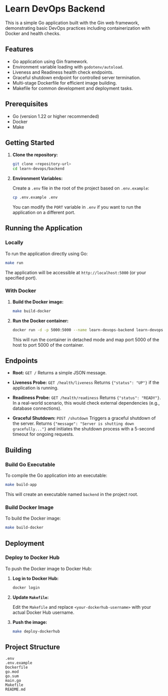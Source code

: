 # Learn DevOps Backend

This is a simple Go application built with the Gin web framework, demonstrating basic DevOps practices including containerization with Docker and health checks.

## Features

- Go application using Gin framework.
- Environment variable loading with `godotenv/autoload`.
- Liveness and Readiness health check endpoints.
- Graceful shutdown endpoint for controlled server termination.
- Multi-stage Dockerfile for efficient image building.
- Makefile for common development and deployment tasks.

## Prerequisites

- Go (version 1.22 or higher recommended)
- Docker
- Make

## Getting Started

1.  **Clone the repository:**

    ```bash
    git clone <repository-url>
    cd learn-devops/backend
    ```

2.  **Environment Variables:**

    Create a `.env` file in the root of the project based on `.env.example`:

    ```bash
    cp .env.example .env
    ```

    You can modify the `PORT` variable in `.env` if you want to run the application on a different port.

## Running the Application

### Locally

To run the application directly using Go:

```bash
make run
```

The application will be accessible at `http://localhost:5000` (or your specified port).

### With Docker

1.  **Build the Docker image:**

    ```bash
    make build-docker
    ```

2.  **Run the Docker container:**

    ```bash
    docker run -d -p 5000:5000 --name learn-devops-backend learn-devops-backend
    ```

    This will run the container in detached mode and map port 5000 of the host to port 5000 of the container.

## Endpoints

-   **Root:** `GET /`
    Returns a simple JSON message.

-   **Liveness Probe:** `GET /health/liveness`
    Returns `{"status": "UP"}` if the application is running.

-   **Readiness Probe:** `GET /health/readiness`
    Returns `{"status": "READY"}`. In a real-world scenario, this would check external dependencies (e.g., database connections).

-   **Graceful Shutdown:** `POST /shutdown`
    Triggers a graceful shutdown of the server. Returns `{"message": "Server is shutting down gracefully..."}` and initiates the shutdown process with a 5-second timeout for ongoing requests.

## Building

### Build Go Executable

To compile the Go application into an executable:

```bash
make build-app
```

This will create an executable named `backend` in the project root.

### Build Docker Image

To build the Docker image:

```bash
make build-docker
```

## Deployment

### Deploy to Docker Hub

To push the Docker image to Docker Hub:

1.  **Log in to Docker Hub:**

    ```bash
    docker login
    ```

2.  **Update `Makefile`:**

    Edit the `Makefile` and replace `<your-dockerhub-username>` with your actual Docker Hub username.

3.  **Push the image:**

    ```bash
    make deploy-dockerhub
    ```

## Project Structure

```
.env
.env.example
Dockerfile
go.mod
go.sum
main.go
Makefile
README.md
```
